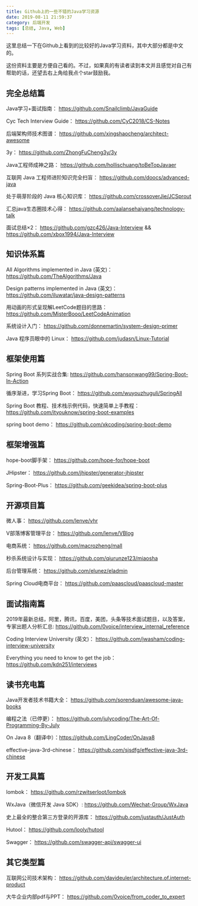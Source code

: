 ```yaml
---
title: Github上的一些不错的Java学习资源
date: 2019-08-11 21:59:37
category: 后端开发
tags: [总结, Java, Web]
---
```

这里总结一下在Github上看到的比较好的Java学习资料，其中大部分都是中文的。

这份资料主要是方便自己看的。不过，如果真的有读者读到本文并且感觉对自己有帮助的话，还望去右上角给我点个star鼓励我。

<!-- more -->

## 完全总结篇
Java学习+面试指南： https://github.com/Snailclimb/JavaGuide

Cyc Tech Interview Guide： https://github.com/CyC2018/CS-Notes

后端架构师技术图谱： https://github.com/xingshaocheng/architect-awesome

3y： https://github.com/ZhongFuCheng3y/3y

Java工程师成神之路： https://github.com/hollischuang/toBeTopJavaer

互联网 Java 工程师进阶知识完全扫盲： https://github.com/doocs/advanced-java

处于萌芽阶段的 Java 核心知识库： https://github.com/crossoverJie/JCSprout

汇总java生态圈技术心得： https://github.com/aalansehaiyang/technology-talk

面试总结×2： https://github.com/gzc426/Java-Interview && https://github.com/xbox1994/Java-Interview 

## 知识体系篇
All Algorithms implemented in Java (英文)： https://github.com/TheAlgorithms/Java

Design patterns implemented in Java (英文)： https://github.com/iluwatar/java-design-patterns

用动画的形式呈现解LeetCode题目的思路： https://github.com/MisterBooo/LeetCodeAnimation

系统设计入门： https://github.com/donnemartin/system-design-primer

Java 程序员眼中的 Linux： https://github.com/judasn/Linux-Tutorial

## 框架使用篇
Spring Boot 系列实战合集:  https://github.com/hansonwang99/Spring-Boot-In-Action

循序渐进，学习Spring Boot： https://github.com/wuyouzhuguli/SpringAll

Spring Boot 教程、技术栈示例代码，快速简单上手教程： https://github.com/ityouknow/spring-boot-examples

spring boot demo： https://github.com/xkcoding/spring-boot-demo

## 框架增强篇
hope-boot脚手架： https://github.com/hope-for/hope-boot

JHipster： https://github.com/jhipster/generator-jhipster

Spring-Boot-Plus： https://github.com/geekidea/spring-boot-plus

## 开源项目篇
微人事： https://github.com/lenve/vhr

V部落博客管理平台： https://github.com/lenve/VBlog

电商系统： https://github.com/macrozheng/mall

秒杀系统设计与实现： https://github.com/qiurunze123/miaosha

后台管理系统： https://github.com/elunez/eladmin

Spring Cloud电商平台： https://github.com/paascloud/paascloud-master

## 面试指南篇
2019年最新总结，阿里，腾讯，百度，美团，头条等技术面试题目，以及答案，专家出题人分析汇总: https://github.com/0voice/interview_internal_reference

Coding Interview University (英文)： https://github.com/jwasham/coding-interview-university

Everything you need to know to get the job： https://github.com/kdn251/interviews

## 读书充电篇
Java开发者技术书籍大全： https://github.com/sorenduan/awesome-java-books

编程之法（已停更）： https://github.com/julycoding/The-Art-Of-Programming-By-July

On Java 8（翻译中）：https://github.com/LingCoder/OnJava8

effective-java-3rd-chinese： https://github.com/sjsdfg/effective-java-3rd-chinese

## 开发工具篇
lombok： https://github.com/rzwitserloot/lombok

WxJava（微信开发 Java SDK）: https://github.com/Wechat-Group/WxJava

史上最全的整合第三方登录的开源库： https://github.com/justauth/JustAuth

Hutool： https://github.com/looly/hutool

Swagger： https://github.com/swagger-api/swagger-ui

## 其它类型篇
互联网公司技术架构： https://github.com/davideuler/architecture.of.internet-product

大牛企业内部pdf与PPT： https://github.com/0voice/from_coder_to_expert